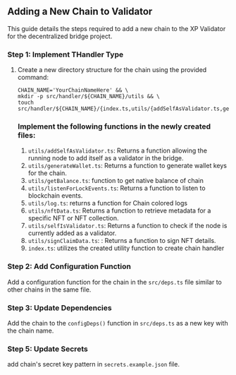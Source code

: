 ## Adding a New Chain to Validator

This guide details the steps required to add a new chain to the XP Validator for the decentralized bridge project.

### Step 1: Implement THandler Type

1. Create a new directory structure for the chain using the provided command:
   ```shell
   CHAIN_NAME='YourChainNameHere' && \
   mkdir -p src/handler/${CHAIN_NAME}/utils && \
   touch src/handler/${CHAIN_NAME}/{index.ts,utils/{addSelfAsValidator.ts,generateWallet.ts,getBalance.ts,index.ts,listenForLockEvents.ts,log.ts,nftData.ts,selfIsValidator.ts,signClaimData.ts}}
   ```
    ### Implement the following functions in the newly created files:
    1. `utils/addSelfAsValidator.ts`: Returns a function allowing the running node to add itself as a validator in the bridge.
    2. `utils/generateWallet.ts`: Returns a function to generate wallet keys for the chain.
    3. `utils/getBalance.ts`: function to get native balance of chain
    4. `utils/listenForLockEvents.ts`: Returns a function to listen to blockchain events.
    5. `utils/log.ts`: returns a function for Chain colored logs
    6. `utils/nftData.ts`: Returns a function to retrieve metadata for a specific NFT or NFT collection.
    7. `utils/selfIsValidator.ts`: Returns a function to check if the node is currently added as a validator.
    8. `utils/signClaimData.ts`: : Returns a function to sign NFT details.
    9. `index.ts`: utilizes the created utility function to create chain handler

### Step 2: Add Configuration Function

Add a configuration function for the chain in the `src/deps.ts` file similar to other chains in the same file.

### Step 3: Update Dependencies

Add the chain to the `configDeps()` function in `src/deps.ts` as a new key with the chain name.

### Step 5: Update Secrets

add chain's secret key pattern in `secrets.example.json` file.
